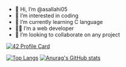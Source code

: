 - 👋 Hi, I’m @asallahi05
- 👀 I’m interested in coding
- 🌱 I’m currently learning C language
-  :man_technologist: I’m a web developer  
- 💞️ I’m looking to collaborate on any project





[![42 Profile Card](https://1337-readme.vercel.app/api/profile?cursus=42cursus&dark=true&login=asallahi)](https://github.com/mohouyizme/1337-readme)



[![Top Langs](https://github-readme-stats.vercel.app/api/top-langs/?username=asallahi05&theme=radical)](https://github.com/anuraghazra/github-readme-stats)
[![Anurag's GitHub stats](https://github-readme-stats.vercel.app/api?username=asallahi05&show_icons=true&theme=radical)](https://github.com/anuraghazra/github-readme-stats)


<!---
asallahi05/asallahi05 is a ✨ special ✨ repository because its `README.md` (this file) appears on your GitHub profile.
You can click the Preview link to take a look at your changes.
--->
